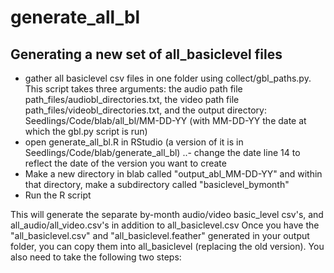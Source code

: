 # generate_all_bl

## Generating a new set of all_basiclevel files
- gather all basiclevel csv files in one folder using collect/gbl_paths.py. This script takes three arguments: the audio path file path_files/audiobl_directories.txt, the video path file path_files/videobl_directories.txt, and the output directory: Seedlings/Code/blab/all_bl/MM-DD-YY (with MM-DD-YY the date at which the gbl.py script is run)
- open generate_all_bl.R in RStudio (a version of it is in Seedlings/Code/blab/generate_all_bl)
..- change the date line 14 to reflect the date of the version you want to create
- Make a new directory in blab called "output_abl_MM-DD-YY" and within that directory, make a subdirectory called "basiclevel_bymonth"
- Run the R script

This will generate the separate by-month audio/video basic_level csv's, and all_audio/all_video.csv's in addition to all_basiclevel.csv
Once you have the "all_basiclevel.csv" and "all_basiclevel.feather" generated in your output folder, you can copy them into all_basiclevel (replacing the old version). You also need to take the following two steps:
